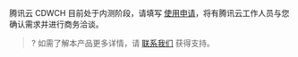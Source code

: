 腾讯云 CDWCH 目前处于内测阶段，请填写 [使用申请](https://cloud.tencent.com/apply/p/l3e6t7hg2f)，将有腾讯云工作人员与您确认需求并进行商务洽谈。

>? 如需了解本产品更多详情，请 [联系我们](https://cloud.tencent.com/about/connect) 获得支持。
